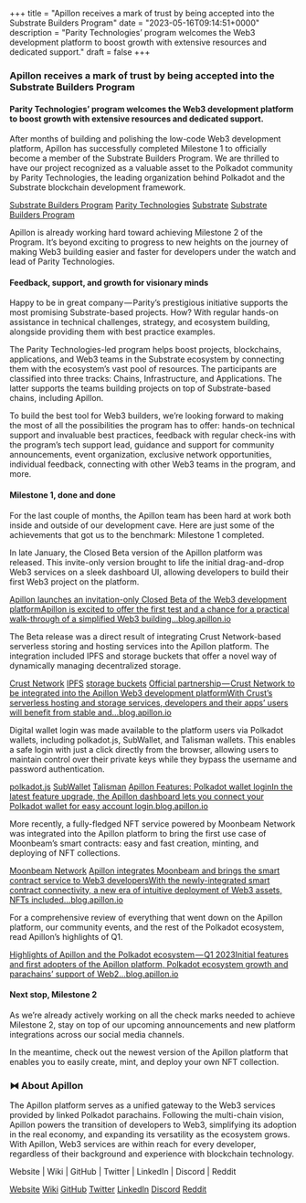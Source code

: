 +++
title = "Apillon receives a mark of trust by being accepted into the Substrate Builders Program"
date = "2023-05-16T09:14:51+0000"
description = "Parity Technologies’ program welcomes the Web3 development platform to boost growth with extensive resources and dedicated support."
draft = false
+++

### Apillon receives a mark of trust by being accepted into the Substrate Builders Program


#### Parity Technologies’ program welcomes the Web3 development platform to boost growth with extensive resources and dedicated support.


After months of building and polishing the low-code Web3 development platform, Apillon has successfully completed Milestone 1 to officially become a member of the Substrate Builders Program. We are thrilled to have our project recognized as a valuable asset to the Polkadot community by Parity Technologies, the leading organization behind Polkadot and the Substrate blockchain development framework.

[Substrate Builders Program](https://substrate.io/ecosystem/substrate-builders-program/)
[Parity Technologies](https://www.parity.io/)
[Substrate](https://substrate.io/)
[Substrate Builders Program](https://substrate.io/ecosystem/substrate-builders-program/)

Apillon is already working hard toward achieving Milestone 2 of the Program. It’s beyond exciting to progress to new heights on the journey of making Web3 building easier and faster for developers under the watch and lead of Parity Technologies.


#### Feedback, support, and growth for visionary minds


Happy to be in great company — Parity’s prestigious initiative supports the most promising Substrate-based projects. How? With regular hands-on assistance in technical challenges, strategy, and ecosystem building, alongside providing them with best practice examples.


The Parity Technologies-led program helps boost projects, blockchains, applications, and Web3 teams in the Substrate ecosystem by connecting them with the ecosystem’s vast pool of resources. The participants are classified into three tracks: Chains, Infrastructure, and Applications. The latter supports the teams building projects on top of Substrate-based chains, including Apillon.


To build the best tool for Web3 builders, we’re looking forward to making the most of all the possibilities the program has to offer: hands-on technical support and invaluable best practices, feedback with regular check-ins with the program’s tech support lead, guidance and support for community announcements, event organization, exclusive network opportunities, individual feedback, connecting with other Web3 teams in the program, and more.


#### Milestone 1, done and done


For the last couple of months, the Apillon team has been hard at work both inside and outside of our development cave. Here are just some of the achievements that got us to the benchmark: Milestone 1 completed.


In late January, the Closed Beta version of the Apillon platform was released. This invite-only version brought to life the initial drag-and-drop Web3 services on a sleek dashboard UI, allowing developers to build their first Web3 project on the platform.

[Apillon launches an invitation-only Closed Beta of the Web3 development platformApillon is excited to offer the first test and a chance for a practical walk-through of a simplified Web3 building…blog.apillon.io](https://blog.apillon.io/apillon-launches-an-invitation-only-closed-beta-of-the-web3-development-platform-a075c38273a3)

The Beta release was a direct result of integrating Crust Network-based serverless storing and hosting services into the Apillon platform. The integration included IPFS and storage buckets that offer a novel way of dynamically managing decentralized storage.

[Crust Network](https://crust.network/)
[IPFS](https://wiki.apillon.io/build/#ipfs)
[storage buckets](https://wiki.apillon.io/build/2-web3-services.html#storage-bucket)
[Official partnership — Crust Network to be integrated into the Apillon Web3 development platformWith Crust’s serverless hosting and storage services, developers and their apps’ users will benefit from stable and…blog.apillon.io](https://blog.apillon.io/official-partnership-crust-network-to-be-integrated-into-apillons-web3-development-platform-25e49c742fa8)

Digital wallet login was made available to the platform users via Polkadot wallets, including polkadot.js, SubWallet, and Talisman wallets. This enables a safe login with just a click directly from the browser, allowing users to maintain control over their private keys while they bypass the username and password authentication.

[polkadot.js](https://polkadot.js.org/)
[SubWallet](https://www.subwallet.app/)
[Talisman](https://www.talisman.xyz/)
[Apillon Features: Polkadot wallet loginIn the latest feature upgrade, the Apillon dashboard lets you connect your Polkadot wallet for easy account login.blog.apillon.io](https://blog.apillon.io/apillon-feature-polkadot-wallet-login-d50c2128e8ed)

More recently, a fully-fledged NFT service powered by Moonbeam Network was integrated into the Apillon platform to bring the first use case of Moonbeam’s smart contracts: easy and fast creation, minting, and deploying of NFT collections.

[Moonbeam Network](https://moonbeam.network/)
[Apillon integrates Moonbeam and brings the smart contract service to Web3 developersWith the newly-integrated smart contract connectivity, a new era of intuitive deployment of Web3 assets, NFTs included…blog.apillon.io](https://blog.apillon.io/apillon-integrates-moonbeam-and-brings-the-third-fully-fledged-service-to-the-apillon-web3-adff526633d7)

For a comprehensive review of everything that went down on the Apillon platform, our community events, and the rest of the Polkadot ecosystem, read Apillon’s highlights of Q1.

[Highlights of Apillon and the Polkadot ecosystem — Q1 2023Initial features and first adopters of the Apillon platform, Polkadot ecosystem growth and parachains’ support of Web2…blog.apillon.io](https://blog.apillon.io/highlights-of-apillon-and-the-polkadot-ecosystem-q1-2023-5e8caaac8bbf)

#### Next stop, Milestone 2


As we’re already actively working on all the check marks needed to achieve Milestone 2, stay on top of our upcoming announcements and new platform integrations across our social media channels.


In the meantime, check out the newest version of the Apillon platform that enables you to easily create, mint, and deploy your own NFT collection.


### ⧓ About Apillon


The Apillon platform serves as a unified gateway to the Web3 services provided by linked Polkadot parachains. Following the multi-chain vision, Apillon powers the transition of developers to Web3, simplifying its adoption in the real economy, and expanding its versatility as the ecosystem grows. With Apillon, Web3 services are within reach for every developer, regardless of their background and experience with blockchain technology.


Website | Wiki | GitHub | Twitter | LinkedIn | Discord | Reddit

[Website](https://apillon.io/)
[Wiki](https://wiki.apillon.io/)
[GitHub](https://github.com/Apillon-web3)
[Twitter](https://twitter.com/apillon)
[LinkedIn](https://www.linkedin.com/company/apillon/)
[Discord](https://discord.gg/apillon)
[Reddit](https://www.reddit.com/r/apillon/)